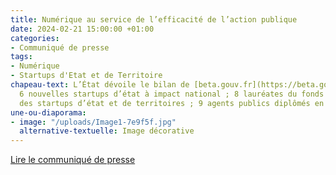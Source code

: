 ```yaml
---
title: Numérique au service de l’efficacité de l’action publique
date: 2024-02-21 15:00:00 +01:00
categories:
- Communiqué de presse
tags:
- Numérique
- Startups d'Etat et de Territoire
chapeau-text: L’État dévoile le bilan de [beta.gouv.fr](https://beta.gouv.fr/) avec
  6 nouvelles startups d’état à impact national ; 8 lauréates du fonds d’accélération
  des startups d’état et de territoires ; 9 agents publics diplômés en 2023.
une-ou-diaporama:
- image: "/uploads/Image1-7e9f5f.jpg"
  alternative-textuelle: Image décorative
---
```


<div class="lien-important"><p><a href="https://www.numerique.gouv.fr/espace-presse/numerique-au-service-de-lefficacite-de-laction-publique/">Lire le communiqué de presse</a></p></div>